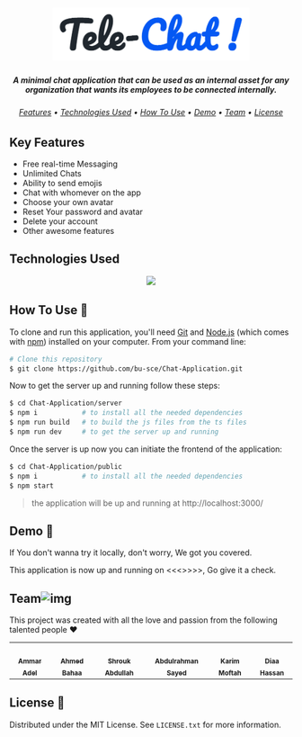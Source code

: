 <h1 align="center">
  <img src="./_assets/Capture-removebg-preview.png"  width="350">
</h1>



<h5 align="center">A minimal chat application that can be used as an internal asset for any organization that wants its employees to be connected internally.</h5>

<h6>
    <p align="center">
       	<a href="#key-features">Features</a> •
  		<a href="#technologies-used">Technologies Used</a> •
  		<a href="https://github.com/bu-sce/Chat-Application#how-to-use-pencil">How To Use</a> •
  		<a href="https://github.com/bu-sce/Chat-Application#demo-robot">Demo</a> •
 		<a href="#team">Team</a> •
  		<a href="https://github.com/bu-sce/Chat-Application#license-bookmark">License</a>    
	</p>
</h6>



## Key Features

- Free real-time Messaging
- Unlimited Chats
- Ability to send emojis
- Chat with whomever on the app
- Choose your own avatar
- Reset Your password and avatar
- Delete your account
- Other awesome features

## Technologies Used

<p align="center">
    <img src="https://skillicons.dev/icons?i=html,css,js,ts,react,nodejs,express,mongodb,vscode,git,github,heroku" />
</p>



## How To Use :pencil:

To clone and run this application, you'll need [Git](https://git-scm.com/) and [Node.js](https://nodejs.org/en/download/) (which comes with [npm](http://npmjs.com/)) installed on your computer. From your command line:

```bash
# Clone this repository
$ git clone https://github.com/bu-sce/Chat-Application.git
```

Now to get the server up and running follow these steps:

```bash
$ cd Chat-Application/server
$ npm i           # to install all the needed dependencies
$ npm run build   # to build the js files from the ts files
$ npm run dev     # to get the server up and running
```

Once the server is up now you can initiate the frontend of the application:

```bash
$ cd Chat-Application/public
$ npm i           # to install all the needed dependencies
$ npm start
```

> the application will be up and running at http://localhost:3000/

## Demo :robot:

If You don't wanna try it locally, don't worry, We got you covered.

This application is now up and running on <<<>>>>, Go give it a check.

## Team<img src="https://camo.githubusercontent.com/ec0df7b334d15078e980be8f26f35f1bd6f004eaa4a121db42fed361360c1817/68747470733a2f2f6d656469612e67697068792e636f6d2f6d656469612f4c6e516a7057614f4e386e68723231764e572f67697068792e676966" alt="img" width="60"  height="40"/>
This project was created with all the love and passion from the following talented people :heart:
<table>
  <tr>
    <td align="center"><a href="https://github.com/ammaradel17"><img src="https://avatars.githubusercontent.com/u/47745294?v=4" width="100px;" alt=""/><br /><sub><b>Ammar Adel</b></sub></a><br /></td>
    <td align="center"><a href="https://github.com/A-bahaa"><img src="https://avatars.githubusercontent.com/u/65967989?v=4" width="100px;" alt=""/><br /><sub><b>Ahmed Bahaa</b></sub></a><br /></td>
    <td align="center"><a href="https://github.com/Shrouk-Abdullah"><img src="https://ca.slack-edge.com/T03LLC5SCSD-U03L1B1EAUW-b06cc0eebeec-512" width="100px;" alt=""/><br/><sub><b>Shrouk Abdullah</b></sub></a><br /></td>
    <td align="center"><a href="https://github.com/abdelrahman-Sayed-abdelhamid"><img src="https://avatars.githubusercontent.com/u/66284414?v=4" width="100px;" alt=""/><br /><sub><b>Abdulrahman Sayed
</b></sub></a><br /></td>
    <td align="center"><a href="https://github.com/karim-moftah"><img src="https://scontent.fcai19-6.fna.fbcdn.net/v/t1.6435-9/161780735_1677559142452766_938213223228512265_n.jpg?_nc_cat=104&ccb=1-7&_nc_sid=09cbfe&_nc_ohc=dObYyimwB48AX8fKzkA&_nc_ht=scontent.fcai19-6.fna&oh=00_AT-VrvDWEuC_zx1UeG70RoAEpAw_F5GrZk-IZwxKS466pg&oe=631BBAFE" width="100px;" alt=""/><br /><sub><b>Karim Moftah</b></sub></a><br /></td>
    <td align="center"><a href="https://github.com/BU9D4DDY"><img src="https://scontent.fcai19-6.fna.fbcdn.net/v/t39.30808-6/241967366_374834414103110_2929536388284615253_n.jpg?_nc_cat=107&ccb=1-7&_nc_sid=174925&_nc_ohc=JJxpqPtQvlEAX_6MVjF&_nc_ht=scontent.fcai19-6.fna&oh=00_AT-8zzkhLipWaKpBRTjB7Ndy7tsicrH50z_pHNUb4sQ3Dw&oe=62FB9A8A" width="100px;" alt=""/><br /><sub><b>Diaa Hassan</b></sub></a><br /></td>
    </tr>
</table>

## License :bookmark:

Distributed under the MIT License. See `LICENSE.txt` for more information.
